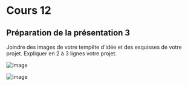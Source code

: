 # Cours 12
## Préparation de la présentation 3 
Joindre des images de votre tempête d'idée et des esquisses de votre projet. Expliquer en 2 à 3 lignes votre projet.

![image](https://user-images.githubusercontent.com/112128474/204927195-dfedca4f-e08c-4d89-8f64-03c7953f2192.png)


![image](https://user-images.githubusercontent.com/112128474/204927081-9a0c9e53-d797-46e6-8e12-0b3eaf9cc808.png)
